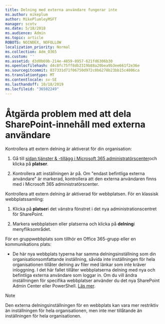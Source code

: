 ```yaml
---
title: Delning med externa användare fungerar inte
ms.author: mikeplum
author: MikePlumleyMSFT
manager: scotv
ms.date: 5/18/2018
ms.audience: Admin
ms.topic: article
ROBOTS: NOINDEX, NOFOLLOW
localization_priority: Normal
ms.collection: Adm_O365
ms.custom: ''
ms.assetid: d3d0b69b-214e-4859-8957-621fd6306b30
ms.openlocfilehash: d4c8fc75ff8db2319b88a20bea9b3ee661f2e36e
ms.sourcegitcommit: 037331d71f06750d972c0b6278b23bb15c4806ca
ms.translationtype: MT
ms.contentlocale: sv-SE
ms.lasthandoff: 10/18/2019
ms.locfileid: "36502249"
---
```

# <a name="fix-problems-sharing-sharepoint-content-with-external-users"></a>Åtgärda problem med att dela SharePoint-innehåll med externa användare

Kontrollera att extern delning är aktiverat för din organisation:
  
1. Gå till [sidan tjänster &amp; -tillägg i Microsoft 365 administratörscenter](https://portal.office.com/adminportal/home#/Settings/ServicesAndAddIns)och klicka på **platser**.
    
2. Kontrollera att inställningen är på. Om "endast befintliga externa användare" är markerad, kontrollera att den externa användaren finns med i Microsoft 365 administratörscenter.
    
Kontrollera att extern delning är aktiverad för webbplatsen. För en klassisk webbplatssamling:
  
1. Klicka på **platser**i det vänstra fönstret i det nya administrationscentret för SharePoint.
    
2. Markera webbplatsen eller platserna och klicka på **delning**i menyfliksområdet.
    
För en gruppwebbplats som tillhör en Office 365-grupp eller en kommunikations plats:
  
- De här nya webbplats typerna har samma delningsinställning som din organisationsomfattande inställning, såvida inte inställningen för hela organisationen tillåter delning av filer med länkar som inte kräver inloggning. I det här fallet tillåter webbplatserna delning med nya och befintliga externa användare som loggar in. Om du vill ändra inställningen för specifika webbplatser använder du det nya SharePoint Admin Center eller PowerShell. [Läs mer](https://go.microsoft.com/fwlink/?linkid=871863).
    
> [!NOTE]
> Den externa delningsinställningen för en webbplats kan vara mer restriktiv än inställningen för hela organisationen, men inte mer tillåtande än inställningen för hela organisationen. 
  

